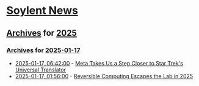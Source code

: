# [Soylent News](../../../README.md)

## [Archives](../../index.md) for [2025](../index.md)

### [Archives](../../index.md) for [2025-01-17](index.md)

* [2025-01-17, 06:42:00](https://soylentnews.org/article.pl?sid=25/01/16/1151221&from=rss) - [Meta Takes Us a Step Closer to Star Trek's Universal Translator](https://soylentnews.org/article.pl?sid=25/01/16/1151221&from=rss)
* [2025-01-17, 01:56:00](https://soylentnews.org/article.pl?sid=25/01/16/1049214&from=rss) - [Reversible Computing Escapes the Lab in 2025](https://soylentnews.org/article.pl?sid=25/01/16/1049214&from=rss)
